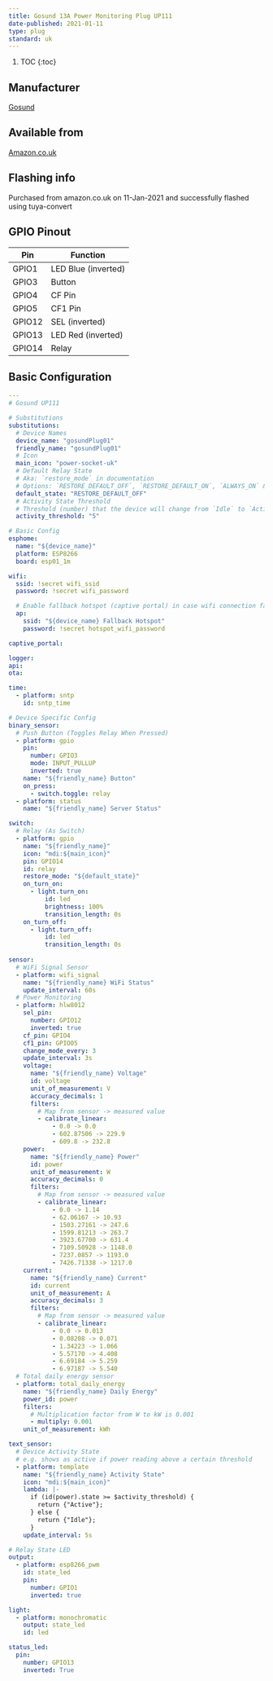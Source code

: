 ```yaml
---
title: Gosund 13A Power Monitoring Plug UP111
date-published: 2021-01-11
type: plug
standard: uk
---
```


1. TOC
{:toc}

## Manufacturer

[Gosund](https://www.gosund.com/)

## Available from

[Amazon.co.uk](https://www.amazon.co.uk/dp/B07ZSDWQQ8)

## Flashing info

Purchased from amazon.co.uk on 11-Jan-2021 and successfully flashed using tuya-convert

## GPIO Pinout

| Pin     | Function                           |
|---------|------------------------------------|
| GPIO1   | LED Blue (inverted)                |
| GPIO3   | Button                             |
| GPIO4   | CF Pin                             |
| GPIO5   | CF1 Pin                            |
| GPIO12  | SEL (inverted)                     |
| GPIO13  | LED Red (inverted)                 |
| GPIO14  | Relay                              |

## Basic Configuration

```yaml
---
# Gosund UP111

# Substitutions
substitutions:
  # Device Names
  device_name: "gosundPlug01"
  friendly_name: "gosundPlug01"
  # Icon
  main_icon: "power-socket-uk"
  # Default Relay State
  # Aka: `restore_mode` in documentation
  # Options: `RESTORE_DEFAULT_OFF`, `RESTORE_DEFAULT_ON`, `ALWAYS_ON` & `ALWAYS_OFF`
  default_state: "RESTORE_DEFAULT_OFF"
  # Activity State Threshold
  # Threshold (number) that the device will change from `Idle` to `Active` if power is greater than or equal to
  activity_threshold: "5"

# Basic Config
esphome:
  name: "${device_name}"
  platform: ESP8266
  board: esp01_1m

wifi:
  ssid: !secret wifi_ssid
  password: !secret wifi_password

  # Enable fallback hotspot (captive portal) in case wifi connection fails
  ap:
    ssid: "${device_name} Fallback Hotspot"
    password: !secret hotspot_wifi_password

captive_portal:

logger:
api:
ota:

time:
  - platform: sntp
    id: sntp_time

# Device Specific Config
binary_sensor:
  # Push Button (Toggles Relay When Pressed)
  - platform: gpio
    pin:
      number: GPIO3
      mode: INPUT_PULLUP
      inverted: true
    name: "${friendly_name} Button"
    on_press:
      - switch.toggle: relay
  - platform: status
    name: "${friendly_name} Server Status"

switch:
  # Relay (As Switch)
  - platform: gpio
    name: "${friendly_name}"
    icon: "mdi:${main_icon}"
    pin: GPIO14
    id: relay
    restore_mode: "${default_state}"
    on_turn_on:
      - light.turn_on:
          id: led
          brightness: 100%
          transition_length: 0s
    on_turn_off:
      - light.turn_off:
          id: led
          transition_length: 0s
  
sensor:
  # WiFi Signal Sensor
  - platform: wifi_signal
    name: "${friendly_name} WiFi Status"
    update_interval: 60s
  # Power Monitoring
  - platform: hlw8012
    sel_pin:
      number: GPIO12
      inverted: true
    cf_pin: GPIO4
    cf1_pin: GPIO05
    change_mode_every: 3
    update_interval: 3s
    voltage:
      name: "${friendly_name} Voltage"
      id: voltage
      unit_of_measurement: V
      accuracy_decimals: 1
      filters:
        # Map from sensor -> measured value
        - calibrate_linear:
            - 0.0 -> 0.0
            - 602.87506 -> 229.9
            - 609.8 -> 232.8
    power:
      name: "${friendly_name} Power"
      id: power
      unit_of_measurement: W
      accuracy_decimals: 0
      filters:
        # Map from sensor -> measured value
        - calibrate_linear:
            - 0.0 -> 1.14
            - 62.06167 -> 10.93
            - 1503.27161 -> 247.6
            - 1599.81213 -> 263.7
            - 3923.67700 -> 631.4
            - 7109.50928 -> 1148.0
            - 7237.0857 -> 1193.0
            - 7426.71338 -> 1217.0
    current:
      name: "${friendly_name} Current"
      id: current
      unit_of_measurement: A
      accuracy_decimals: 3
      filters:
        # Map from sensor -> measured value
        - calibrate_linear:
            - 0.0 -> 0.013
            - 0.08208 -> 0.071
            - 1.34223 -> 1.066
            - 5.57170 -> 4.408
            - 6.69184 -> 5.259
            - 6.97187 -> 5.540
  # Total daily energy sensor
  - platform: total_daily_energy
    name: "${friendly_name} Daily Energy"
    power_id: power
    filters:
      # Multiplication factor from W to kW is 0.001
      - multiply: 0.001
    unit_of_measurement: kWh

text_sensor:
  # Device Activity State
  # e.g. shows as active if power reading above a certain threshold
  - platform: template
    name: "${friendly_name} Activity State"
    icon: "mdi:${main_icon}"
    lambda: |-
      if (id(power).state >= $activity_threshold) {
        return {"Active"};
      } else {
        return {"Idle"};
      }
    update_interval: 5s

# Relay State LED
output:
  - platform: esp8266_pwm
    id: state_led
    pin:
      number: GPIO1
      inverted: true

light:
  - platform: monochromatic
    output: state_led
    id: led

status_led:
  pin:
    number: GPIO13
    inverted: True
```
